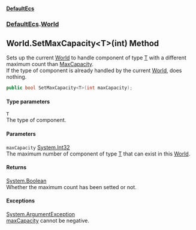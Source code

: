 #### [DefaultEcs](index.md 'index')
### [DefaultEcs](index.md#DefaultEcs 'DefaultEcs').[World](World.md 'DefaultEcs.World')
## World.SetMaxCapacity&lt;T&gt;(int) Method
Sets up the current [World](World.md 'DefaultEcs.World') to handle component of type [T](World_SetMaxCapacity_T_(int).md#DefaultEcs_World_SetMaxCapacity_T_(int)_T 'DefaultEcs.World.SetMaxCapacity&lt;T&gt;(int).T') with a different maximum count than [MaxCapacity](World_MaxCapacity.md 'DefaultEcs.World.MaxCapacity').  
If the type of component is already handled by the current [World](World.md 'DefaultEcs.World'), does nothing.  
```csharp
public bool SetMaxCapacity<T>(int maxCapacity);
```
#### Type parameters
<a name='DefaultEcs_World_SetMaxCapacity_T_(int)_T'></a>
`T`  
The type of component.
  
#### Parameters
<a name='DefaultEcs_World_SetMaxCapacity_T_(int)_maxCapacity'></a>
`maxCapacity` [System.Int32](https://docs.microsoft.com/en-us/dotnet/api/System.Int32 'System.Int32')  
The maximum number of component of type [T](World_SetMaxCapacity_T_(int).md#DefaultEcs_World_SetMaxCapacity_T_(int)_T 'DefaultEcs.World.SetMaxCapacity&lt;T&gt;(int).T') that can exist in this [World](World.md 'DefaultEcs.World').
  
#### Returns
[System.Boolean](https://docs.microsoft.com/en-us/dotnet/api/System.Boolean 'System.Boolean')  
Whether the maximum count has been setted or not.
#### Exceptions
[System.ArgumentException](https://docs.microsoft.com/en-us/dotnet/api/System.ArgumentException 'System.ArgumentException')  
[maxCapacity](World_SetMaxCapacity_T_(int).md#DefaultEcs_World_SetMaxCapacity_T_(int)_maxCapacity 'DefaultEcs.World.SetMaxCapacity&lt;T&gt;(int).maxCapacity') cannot be negative.
